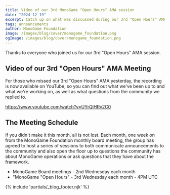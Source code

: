 ```yaml
---
title: Video of our 3rd MonoGame "Open Hours" AMA session
date: "2024-12-19"
excerpt: Catch up on what was discussed during our 3rd "Open Hours" AMA
tags: announcements
author: MonoGame Foundation
image: /images/blog/cover/monogame_foundation.png
ogImage: /images/blog/cover/monogame_foundation.png
---
```


Thanks to everyone who joined us for our 3rd "Open Hours" AMA session.

## Video of our 3rd "Open Hours" AMA Meeting

For those who missed our 3rd "Open Hours" AMA yesterday, the recording is now available on YouTube, so you can find out what we've been up to and what we're working on, as well as what questions from the community we replied to.

https://www.youtube.com/watch?v=UYrQlHRv2C0

## The Meeting Schedule

If you didn't make it this month, all is not lost. Each month, one week on from the MonoGame Foundation monthly board meeting, the group has agreed to host a series of sessions to both communicate announcements to the community and also open the floor up to questions the community has about MonoGame operations or ask questions that they have about the framework.

* MonoGame Board meetings - 2nd Wednesday each month
* "MonoGame "Open Hours" - 3rd Wednesday each month - 4PM UTC

{% include 'partials/_blog_footer.njk' %}